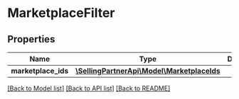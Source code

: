 # MarketplaceFilter

## Properties
Name | Type | Description | Notes
------------ | ------------- | ------------- | -------------
**marketplace_ids** | [**\SellingPartnerApi\Model\MarketplaceIds**](MarketplaceIds.md) |  | [optional] 

[[Back to Model list]](../README.md#documentation-for-models) [[Back to API list]](../README.md#documentation-for-api-endpoints) [[Back to README]](../README.md)


